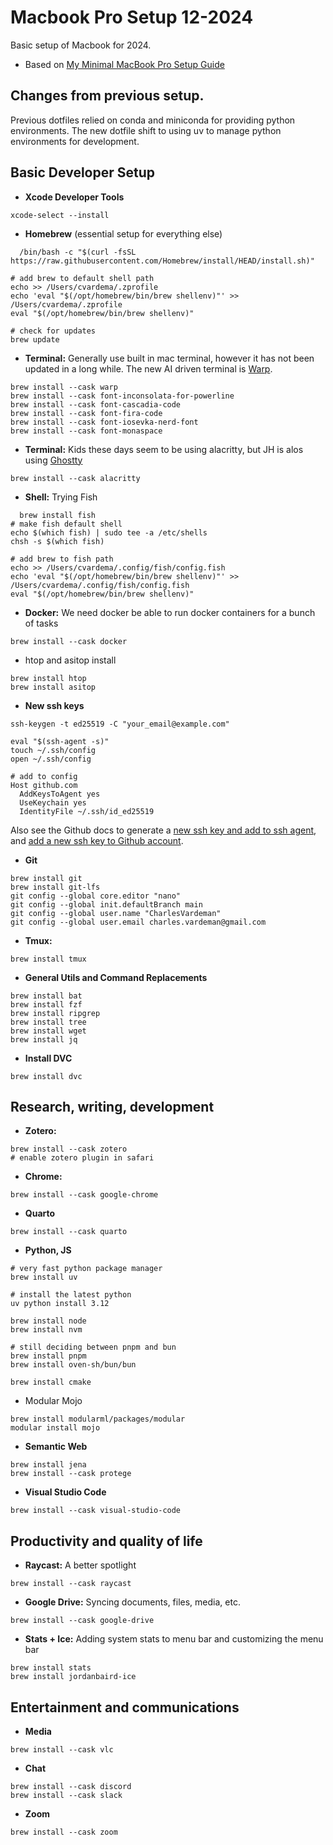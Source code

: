 # Macbook Pro Setup 12-2024

Basic setup of Macbook for 2024.
- Based on [My Minimal MacBook Pro Setup Guide](https://eugeneyan.com/writing/mac-setup/)

## Changes from previous setup.
Previous dotfiles relied on conda and miniconda for providing python environments. The new dotfile shift to using uv to manage python environments for development.

## Basic Developer Setup

- **Xcode Developer Tools**

```
xcode-select --install
```

- **Homebrew** (essential setup for everything else)

```
  /bin/bash -c "$(curl -fsSL https://raw.githubusercontent.com/Homebrew/install/HEAD/install.sh)"

# add brew to default shell path
echo >> /Users/cvardema/.zprofile
echo 'eval "$(/opt/homebrew/bin/brew shellenv)"' >> /Users/cvardema/.zprofile
eval "$(/opt/homebrew/bin/brew shellenv)"

# check for updates
brew update
```
- **Terminal:** Generally use built in mac terminal, however it has not been updated in a long while. The new AI driven terminal is [Warp](https://www.warp.dev/).

```
brew install --cask warp
brew install --cask font-inconsolata-for-powerline
brew install --cask font-cascadia-code
brew install --cask font-fira-code
brew install --cask font-iosevka-nerd-font
brew install --cask font-monaspace
```

- **Terminal:** Kids these days seem to be using alacritty, but JH is alos using [Ghostty](https://mitchellh.com/writing/ghostty-is-coming)
```
brew install --cask alacritty
```

- **Shell:** Trying Fish

```
  brew install fish
# make fish default shell
echo $(which fish) | sudo tee -a /etc/shells
chsh -s $(which fish)

# add brew to fish path
echo >> /Users/cvardema/.config/fish/config.fish
echo 'eval "$(/opt/homebrew/bin/brew shellenv)"' >> /Users/cvardema/.config/fish/config.fish
eval "$(/opt/homebrew/bin/brew shellenv)"
```

- **Docker:** We need docker be able to run docker containers for a bunch of tasks

```
brew install --cask docker
```

- htop and asitop install

```
brew install htop
brew install asitop
```

- **New ssh keys**

```
ssh-keygen -t ed25519 -C "your_email@example.com"

eval "$(ssh-agent -s)"
touch ~/.ssh/config
open ~/.ssh/config

# add to config
Host github.com
  AddKeysToAgent yes
  UseKeychain yes
  IdentityFile ~/.ssh/id_ed25519
```
Also see the Github docs to generate a [new ssh key and add to ssh agent](https://docs.github.com/en/authentication/connecting-to-github-with-ssh/generating-a-new-ssh-key-and-adding-it-to-the-ssh-agent), and [add a new ssh key to Github account](https://docs.github.com/en/authentication/connecting-to-github-with-ssh/adding-a-new-ssh-key-to-your-github-account).

- **Git**
```
brew install git
brew install git-lfs
git config --global core.editor "nano"
git config --global init.defaultBranch main
git config --global user.name "CharlesVardeman"
git config --global user.email charles.vardeman@gmail.com
```
- **Tmux:**
```
brew install tmux
```

- **General Utils and Command Replacements**
```
brew install bat
brew install fzf
brew install ripgrep
brew install tree
brew install wget
brew install jq
```

- **Install DVC**
```
brew install dvc
```

## Research, writing, development

- **Zotero:**

```
brew install --cask zotero
# enable zotero plugin in safari
```

- **Chrome:**

```
brew install --cask google-chrome
```

- **Quarto**
```
brew install --cask quarto
```

- **Python, JS**

```
# very fast python package manager
brew install uv

# install the latest python
uv python install 3.12
```

```
brew install node
brew install nvm

# still deciding between pnpm and bun
brew install pnpm
brew install oven-sh/bun/bun
```

```
brew install cmake
```
- Modular Mojo
```
brew install modularml/packages/modular
modular install mojo
```

- **Semantic Web**
```
brew install jena
brew install --cask protege
```
- **Visual Studio Code**
```
brew install --cask visual-studio-code
```

## Productivity and quality of life

- **Raycast:** A better spotlight
```
brew install --cask raycast
```

- **Google Drive:** Syncing documents, files, media, etc.
```
brew install --cask google-drive
```
- **Stats + Ice:** Adding system stats to menu bar and customizing the menu bar
```
brew install stats
brew install jordanbaird-ice
```

## Entertainment and communications

- **Media**
```
brew install --cask vlc
```
- **Chat**
```
brew install --cask discord
brew install --cask slack
```
- **Zoom**
```
brew install --cask zoom
```




